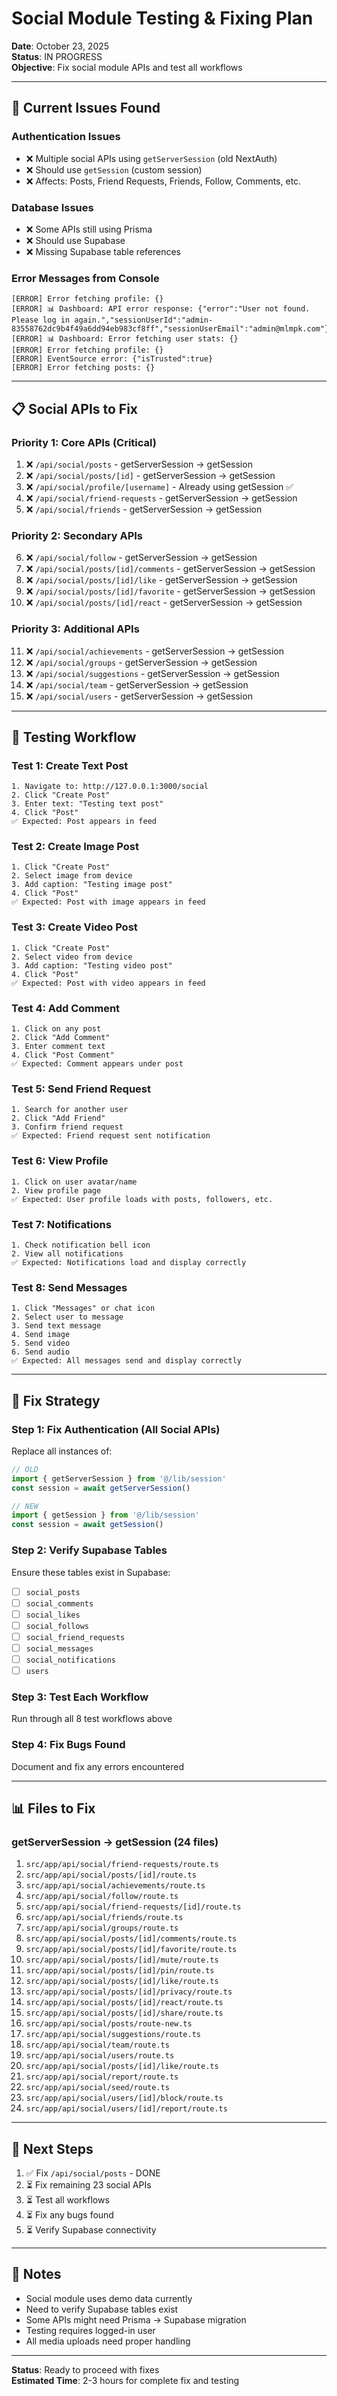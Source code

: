 # Social Module Testing & Fixing Plan

**Date**: October 23, 2025  
**Status**: IN PROGRESS  
**Objective**: Fix social module APIs and test all workflows

---

## 🔴 Current Issues Found

### Authentication Issues
- ❌ Multiple social APIs using `getServerSession` (old NextAuth)
- ❌ Should use `getSession` (custom session)
- ❌ Affects: Posts, Friend Requests, Friends, Follow, Comments, etc.

### Database Issues
- ❌ Some APIs still using Prisma
- ❌ Should use Supabase
- ❌ Missing Supabase table references

### Error Messages from Console
```
[ERROR] Error fetching profile: {}
[ERROR] 📊 Dashboard: API error response: {"error":"User not found. Please log in again.","sessionUserId":"admin-83558762dc9b4f49a6dd94eb983cf8ff","sessionUserEmail":"admin@mlmpk.com"}
[ERROR] 📊 Dashboard: Error fetching user stats: {}
[ERROR] Error fetching profile: {}
[ERROR] EventSource error: {"isTrusted":true}
[ERROR] Error fetching posts: {}
```

---

## 📋 Social APIs to Fix

### Priority 1: Core APIs (Critical)
1. ❌ `/api/social/posts` - getServerSession → getSession
2. ❌ `/api/social/posts/[id]` - getServerSession → getSession
3. ❌ `/api/social/profile/[username]` - Already using getSession ✅
4. ❌ `/api/social/friend-requests` - getServerSession → getSession
5. ❌ `/api/social/friends` - getServerSession → getSession

### Priority 2: Secondary APIs
6. ❌ `/api/social/follow` - getServerSession → getSession
7. ❌ `/api/social/posts/[id]/comments` - getServerSession → getSession
8. ❌ `/api/social/posts/[id]/like` - getServerSession → getSession
9. ❌ `/api/social/posts/[id]/favorite` - getServerSession → getSession
10. ❌ `/api/social/posts/[id]/react` - getServerSession → getSession

### Priority 3: Additional APIs
11. ❌ `/api/social/achievements` - getServerSession → getSession
12. ❌ `/api/social/groups` - getServerSession → getSession
13. ❌ `/api/social/suggestions` - getServerSession → getSession
14. ❌ `/api/social/team` - getServerSession → getSession
15. ❌ `/api/social/users` - getServerSession → getSession

---

## 🧪 Testing Workflow

### Test 1: Create Text Post
```
1. Navigate to: http://127.0.0.1:3000/social
2. Click "Create Post"
3. Enter text: "Testing text post"
4. Click "Post"
✅ Expected: Post appears in feed
```

### Test 2: Create Image Post
```
1. Click "Create Post"
2. Select image from device
3. Add caption: "Testing image post"
4. Click "Post"
✅ Expected: Post with image appears in feed
```

### Test 3: Create Video Post
```
1. Click "Create Post"
2. Select video from device
3. Add caption: "Testing video post"
4. Click "Post"
✅ Expected: Post with video appears in feed
```

### Test 4: Add Comment
```
1. Click on any post
2. Click "Add Comment"
3. Enter comment text
4. Click "Post Comment"
✅ Expected: Comment appears under post
```

### Test 5: Send Friend Request
```
1. Search for another user
2. Click "Add Friend"
3. Confirm friend request
✅ Expected: Friend request sent notification
```

### Test 6: View Profile
```
1. Click on user avatar/name
2. View profile page
✅ Expected: User profile loads with posts, followers, etc.
```

### Test 7: Notifications
```
1. Check notification bell icon
2. View all notifications
✅ Expected: Notifications load and display correctly
```

### Test 8: Send Messages
```
1. Click "Messages" or chat icon
2. Select user to message
3. Send text message
4. Send image
5. Send video
6. Send audio
✅ Expected: All messages send and display correctly
```

---

## 🔧 Fix Strategy

### Step 1: Fix Authentication (All Social APIs)
Replace all instances of:
```typescript
// OLD
import { getServerSession } from '@/lib/session'
const session = await getServerSession()

// NEW
import { getSession } from '@/lib/session'
const session = await getSession()
```

### Step 2: Verify Supabase Tables
Ensure these tables exist in Supabase:
- [ ] `social_posts`
- [ ] `social_comments`
- [ ] `social_likes`
- [ ] `social_follows`
- [ ] `social_friend_requests`
- [ ] `social_messages`
- [ ] `social_notifications`
- [ ] `users`

### Step 3: Test Each Workflow
Run through all 8 test workflows above

### Step 4: Fix Bugs Found
Document and fix any errors encountered

---

## 📊 Files to Fix

### getServerSession → getSession (24 files)
1. `src/app/api/social/friend-requests/route.ts`
2. `src/app/api/social/posts/[id]/route.ts`
3. `src/app/api/social/achievements/route.ts`
4. `src/app/api/social/follow/route.ts`
5. `src/app/api/social/friend-requests/[id]/route.ts`
6. `src/app/api/social/friends/route.ts`
7. `src/app/api/social/groups/route.ts`
8. `src/app/api/social/posts/[id]/comments/route.ts`
9. `src/app/api/social/posts/[id]/favorite/route.ts`
10. `src/app/api/social/posts/[id]/mute/route.ts`
11. `src/app/api/social/posts/[id]/pin/route.ts`
12. `src/app/api/social/posts/[id]/like/route.ts`
13. `src/app/api/social/posts/[id]/privacy/route.ts`
14. `src/app/api/social/posts/[id]/react/route.ts`
15. `src/app/api/social/posts/[id]/share/route.ts`
16. `src/app/api/social/posts/route-new.ts`
17. `src/app/api/social/suggestions/route.ts`
18. `src/app/api/social/team/route.ts`
19. `src/app/api/social/users/route.ts`
20. `src/app/api/social/posts/[id]/like/route.ts`
21. `src/app/api/social/report/route.ts`
22. `src/app/api/social/seed/route.ts`
23. `src/app/api/social/users/[id]/block/route.ts`
24. `src/app/api/social/users/[id]/report/route.ts`

---

## 🎯 Next Steps

1. ✅ Fix `/api/social/posts` - DONE
2. ⏳ Fix remaining 23 social APIs
3. ⏳ Test all workflows
4. ⏳ Fix any bugs found
5. ⏳ Verify Supabase connectivity

---

## 📝 Notes

- Social module uses demo data currently
- Need to verify Supabase tables exist
- Some APIs might need Prisma → Supabase migration
- Testing requires logged-in user
- All media uploads need proper handling

---

**Status**: Ready to proceed with fixes  
**Estimated Time**: 2-3 hours for complete fix and testing
